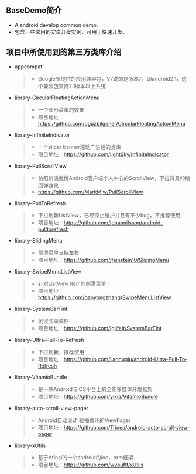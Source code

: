 ## BaseDemo简介
* A android develop common demo.
* 包含一些常用的安卓开发实例，可用于快速开发。


## 项目中所使用到的第三方类库介绍
* appcompat
	> * Google所提供的应用兼容包，V7说的是版本7，即android2.1，这个兼容包支持2.1版本以上系统

* library-CircularFloatingActionMenu
	> * 一个圆形菜单的效果
	> * 项目地址：https://github.com/oguzbilgener/CircularFloatingActionMenu

* library-InfiniteIndicator
	> * 一个slider banner滚动广告栏的类库
	> * 项目地址：https://github.com/lightSky/InfiniteIndicator

* library-PullScrollView
	> * 仿照新浪微博Android客户端个人中心的ScrollView，下拉背景伸缩回弹效果
	> * https://github.com/MarkMjw/PullScrollView

* library-PullToRefresh
	> * 下拉刷新ListView，已经停止维护并且有不少bug，不推荐使用
	> * 项目地址：https://github.com/johannilsson/android-pulltorefresh

* library-SlidingMenu
	> * 侧滑菜单支持左右
	> * 项目地址：https://github.com/jfeinstein10/SlidingMenu

* library-SwipeMenuListView
	> * 针对ListView item的侧滑菜单
	> * 项目地址：https://github.com/baoyongzhang/SwipeMenuListView

* library-SystemBarTint
	> * 沉浸式菜单栏
	> * 项目地址：https://github.com/jgilfelt/SystemBarTint

* library-Ultra-Pull-To-Refresh
	> * 下拉刷新，推荐使用
	> * 项目地址：https://github.com/liaohuqiu/android-Ultra-Pull-To-Refresh

* library-VitamioBundle
	> * 是一款Android与iOS平台上的全能多媒体开发框架
	> * 项目地址：https://github.com/yixia/VitamioBundle

* library-auto-scroll-view-pager	
	> * Android自动滚动 轮播循环的ViewPager
	> * 项目地址：https://github.com/Trinea/android-auto-scroll-view-pager

* library-xUtils
	> * 基于Afinal的一个android的ioc，orm框架
	> * 项目地址：https://github.com/wyouflf/xUtils
